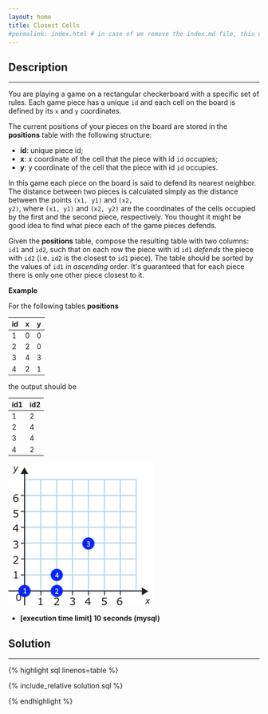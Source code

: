 ```yaml
---
layout: home
title: Closest Cells
#permalink: index.html # in case of we remove the index.md file, this doc will be the index page
---
```


<div class="row">
<div class="columnStmt" markdown="1">

## Description

---

You are playing a game on a rectangular checkerboard with a specific set of rules.
Each game piece has a unique <code>id</code> and each cell on the board is defined by its <code>x</code> and <code>y</code> coordinates.

The current positions of your pieces on the board are stored in the **positions** table with the following structure:

- **id**: unique piece id;
- **x**: x coordinate of the cell that the piece with id <code>id</code> occupies;
- **y**: y coordinate of the cell that the piece with id <code>id</code> occupies.

In this game each piece on the board is said to defend its nearest neighbor. The distance between two pieces is calculated simply as the distance between the points <code>(x1, y1)</code> and <code>(x2, y2)</code>, where <code>(x1, y1)</code> and <code>(x2, y2)</code> are the coordinates of the cells occupied by the first and the second piece, respectively.
You thought it might be good idea to find what piece each of the game pieces defends.

Given the **positions** table, compose the resulting table with two columns: <code>id1</code> and <code>id2</code>, such that on each row the piece with id <code>id1</code> _defends_ the piece with <code>id2</code> (i.e. <code>id2</code> is the closest to <code>id1</code> piece).
The table should be sorted by the values of <code>id1</code> in _ascending_ order.
It's guaranteed that for each piece there is only one other piece closest to it.

**Example**

For the following tables **positions**

| id  | x   | y   |
| --- | --- | --- |
| 1   | 0   | 0   |
| 2   | 2   | 0   |
| 3   | 4   | 3   |
| 4   | 2   | 1   |

the output should be

| id1 | id2 |
| --- | --- |
| 1   | 2   |
| 2   | 4   |
| 3   | 4   |
| 4   | 2   |

![](./images/graph.png)

- **[execution time limit] 10 seconds (mysql)**

</div>
<div class="columnSol" markdown="1">

## Solution

---

{% highlight sql linenos=table %}

{% include_relative solution.sql %}

{% endhighlight %}

</div>
</div>
